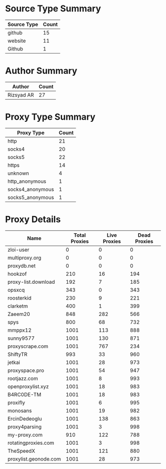 # Source Type Summary

| Source Type | Count |
|-------------|-------|
| github | 15 |
| website | 11 |
| Github | 1 |


# Author Summary

| Author | Count |
|--------|-------|
| Rizsyad AR | 27 |


# Proxy Type Summary

| Proxy Type | Count |
|------------|-------|
| http | 21 |
| socks4 | 20 |
| socks5 | 22 |
| https | 14 |
| unknown | 4 |
| http_anonymous | 1 |
| socks4_anonymous | 1 |
| socks5_anonymous | 1 |


# Proxy Details

| Name | Total Proxies | Live Proxies | Dead Proxies |
|------|---------------|--------------|---------------|
| zloi-user | 0 | 0 | 0 |
| multiproxy.org | 0 | 0 | 0 |
| proxydb.net | 0 | 0 | 0 |
| hookzof | 210 | 16 | 194 |
| proxy-list.download | 192 | 7 | 185 |
| opsxcq | 343 | 0 | 343 |
| roosterkid | 230 | 9 | 221 |
| clarketm | 400 | 1 | 399 |
| Zaeem20 | 848 | 282 | 566 |
| spys | 800 | 68 | 732 |
| mmppx12 | 1001 | 113 | 888 |
| sunny9577 | 1001 | 130 | 871 |
| proxyscrape.com | 1001 | 767 | 234 |
| ShiftyTR | 993 | 33 | 960 |
| jetkai | 1001 | 28 | 973 |
| proxyspace.pro | 1001 | 54 | 947 |
| rootjazz.com | 1001 | 8 | 993 |
| openproxylist.xyz | 1001 | 18 | 983 |
| B4RC0DE-TM | 1001 | 18 | 983 |
| proxifly | 1001 | 6 | 995 |
| monosans | 1001 | 19 | 982 |
| ErcinDedeoglu | 1001 | 138 | 863 |
| proxy4parsing | 1001 | 3 | 998 |
| my-proxy.com | 910 | 122 | 788 |
| rotatingproxies.com | 1001 | 3 | 998 |
| TheSpeedX | 1001 | 121 | 880 |
| proxylist.geonode.com | 1001 | 28 | 973 |
